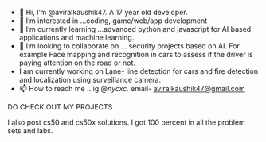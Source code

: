 - 👋 Hi, I’m @aviralkaushik47. A 17 year old developer.
- 👀 I’m interested in ...coding, game/web/app development
- 🌱 I’m currently learning ...advanced python and javascript for AI based applications and machine learning.
- 💞️ I’m looking to collaborate on ... security projects based on AI. For example Face mapping and recognition in cars to assess if the driver is paying attention on the road or not.
- I am currently working on Lane- line detection for cars and fire detection and localization using surveillance camera.
- 📫 How to reach me ...ig @_nycxc._
email- aviralkaushik47@gmail.com

DO CHECK OUT MY PROJECTS 

I also post cs50 and cs50x solutions. I got 100 percent in all the problem sets and labs.

<!---
aviralkaushik47/aviralkaushik47 is a ✨ special ✨ repository because its `README.md` (this file) appears on your GitHub profile.
You can click the Preview link to take a look at your changes.
--->
